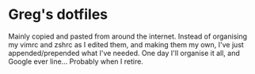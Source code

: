 Greg's dotfiles
===============

Mainly copied and pasted from around the internet. Instead of organising my vimrc and zshrc as I edited them, and making them my own, I've just appended/prepended what I've needed. One day I'll organise it all, and Google ever line... Probably when I retire.
